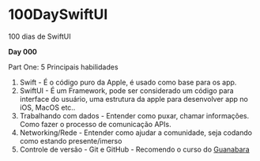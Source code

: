 # 100DaySwiftUI
100 dias de SwiftUI

**Day 000**

Part One: 5 Principais habilidades 

1. Swift - É o código puro da Apple, é usado como base para os app. 
2. SwiftUI - É um Framework, pode ser considerado um código para interface do usuário, uma estrutura da apple para desenvolver app no iOS, MacOS etc..
3. Trabalhando com dados - Entender como puxar, chamar informações. Como fazer o processo de comunicação APIs.
4. Networking/Rede - Entender como ajudar a comunidade, seja codando como estando presente/imerso
5. Controle de versão - Git e GitHub - Recomendo o curso do [Guanabara](https://www.youtube.com/watch?v=xEKo29OWILE&list=PLHz_AreHm4dm7ZULPAmadvNhH6vk9oNZA)
